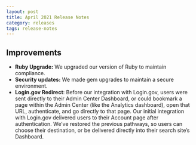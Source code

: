 ```yaml
---
layout: post
title: April 2021 Release Notes
category: releases
tags: release-notes
---
```


## Improvements

* **Ruby Upgrade:** We upgraded our version of Ruby to maintain compliance.
* **Security updates:** We made gem upgrades to maintain a secure environment.
* **Login.gov Redirect**: Before our integration with Login.gov, users were sent directly to their Admin Center Dashboard, or could bookmark a page within the Admin Center (like the  Analytics dashboard), open that URL, authenticate, and go directly to that page. Our initial integration with Login.gov delivered users to their Account page after authentication. We’ve restored the previous pathways, so users can choose their destination, or be delivered directly into their search site’s Dashboard.
